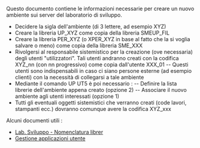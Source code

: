 Questo documento contiene le informazioni necessarie per creare un nuovo ambiente sui server del laboratorio di sviluppo.

- Decidere la sigla dell'ambiente (di 3 lettere, ad esempio XYZ)
- Creare la libreria UP_XYZ come copia della libreria SMEUP_FIL
- Creare la libreria PER_XYZ (o XPER_XYZ in base al fatto che la si voglia salvare o meno) come copia della libreria SME_XXX
- Rivolgersi al responsabile sistemistico per la creazione (ove necessaria) degli utenti "utilizzatori". Tali utenti andranno creati con la codifica XYZ_nn (con nn progressivo) come copia dall'utente XXX_01
-- Questi utenti sono indispensabili in caso ci siano persone esterne (ad esempio clienti) con la necessità di collegarsi a tale ambiente
- Mediante il comando UP UT5 è poi necessario : 
-- Definire la lista librerie dell'ambiente appena creato (opzione 2)
-- Associare il nuovo ambiente agli utenti interessati (opzione 1)
- Tutti gli eventuali oggetti sistemistici che verranno creati (code lavori, stampanti ecc.) dovranno comunque avere la codifica XYZ_xxx

Alcuni documenti utili : 
- [Lab. Sviluppo - Nomenclatura librer](Sorgenti/MB/DOC/A£BASE_01E)
- [Gestione applicazioni utente](Sorgenti/MB/DOC_OGG/P_B£UT55)



